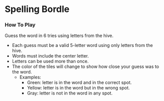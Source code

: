# Spelling Bordle

### How To Play
Guess the word in 6 tries using letters from the hive.
- Each guess must be a valid 5-letter word using only letters from the hive.
- Words must include the center letter.
- Letters can be used more than once.
- The color of the tiles will change to show how close your guess was to the word.
    - Examples:
        - Green: letter is in the word and in the correct spot.
        - Yellow: letter is in the word but in the wrong spot.
        - Gray: letter is not in the word in any spot.